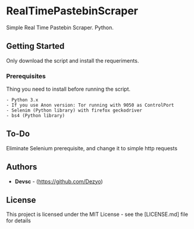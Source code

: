 # RealTimePastebinScraper
Simple Real Time Pastebin Scraper. Python.

## Getting Started
Only download the script and install the requeriments.

### Prerequisites

Thing you need to install before running the script.

```
- Python 3.x
- If you use Anon version: Tor running with 9050 as ControlPort
- Selenim (Python library) with firefox geckodriver
- bs4 (Python library)
```

## To-Do
Eliminate Selenium prerequisite, and change it to simple http requests

## Authors

* **Devsc** - (https://github.com/Dezyo)

## License

This project is licensed under the MIT License - see the [LICENSE.md] file for details
